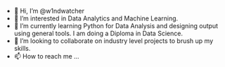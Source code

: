 - 👋 Hi, I’m @w1ndwatcher
- 👀 I’m interested in Data Analytics and Machine Learning.
- 🌱 I’m currently learning Python for Data Analysis and designing output using general tools. I am doing a Diploma in Data Science.
- 💞️ I’m looking to collaborate on industry level projects to brush up my skills.
- 📫 How to reach me ...

<!---
w1ndwatcher/w1ndwatcher is a ✨ special ✨ repository because its `README.md` (this file) appears on your GitHub profile.
You can click the Preview link to take a look at your changes.
--->

